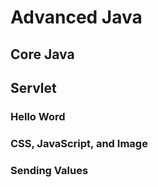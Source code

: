 # Advanced Java
## Core Java
## Servlet
### Hello Word
### CSS, JavaScript, and Image
### Sending Values